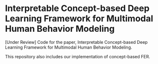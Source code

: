 # Interpretable Concept-based Deep Learning Framework for Multimodal Human Behavior Modeling
[Under Review] Code for the paper, Interpretable Concept-based Deep Learning Framework for Multimodal Human Behavior Modeling. 

This repository also includes our implementation of concept-based FER.
